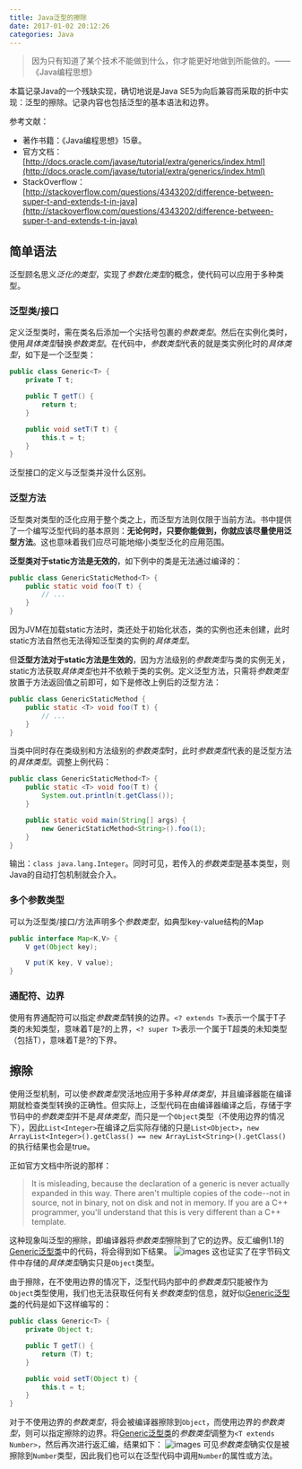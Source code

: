 ```yaml
---
title: Java泛型的擦除
date: 2017-01-02 20:12:26
categories: Java
---
```

<blockquote class="blockquote-center">因为只有知道了某个技术不能做到什么，你才能更好地做到所能做的。——《Java编程思想》</blockquote>

本篇记录Java的一个残缺实现，确切地说是Java SE5为向后兼容而采取的折中实现：泛型的擦除。<!-- more -->记录内容也包括泛型的基本语法和边界。

参考文献：
* 著作书籍：《Java编程思想》15章。
* 官方文档：[http://docs.oracle.com/javase/tutorial/extra/generics/index.html](http://docs.oracle.com/javase/tutorial/extra/generics/index.html)
* StackOverflow：[http://stackoverflow.com/questions/4343202/difference-between-super-t-and-extends-t-in-java](http://stackoverflow.com/questions/4343202/difference-between-super-t-and-extends-t-in-java)

## 简单语法
泛型顾名思义*泛化的类型*，实现了*参数化类型*的概念，使代码可以应用于多种类型。

### 泛型类/接口
定义泛型类时，需在类名后添加一个尖括号包裹的*参数类型*。然后在实例化类时，使用*具体类型*替换*参数类型*。在代码中，*参数类型*代表的就是类实例化时的*具体类型*，如下是一个泛型类：
```java
public class Generic<T> {
    private T t;

    public T getT() {
        return t;
    }

    public void setT(T t) {
        this.t = t;
    }
}
```
泛型接口的定义与泛型类并没什么区别。

### 泛型方法
泛型类对类型的泛化应用于整个类之上，而泛型方法则仅限于当前方法。书中提供了一个编写泛型代码的基本原则：**无论何时，只要你能做到，你就应该尽量使用泛型方法**。这也意味着我们应尽可能地缩小类型泛化的应用范围。

**泛型类对于static方法是无效的**，如下例中的类是无法通过编译的：
```java
public class GenericStaticMethod<T> {
    public static void foo(T t) {
        // ...
    }
}
```
因为JVM在加载static方法时，类还处于初始化状态，类的实例也还未创建，此时static方法自然也无法得知泛型类的实例的*具体类型*。

但**泛型方法对于static方法是生效的**，因为方法级别的*参数类型*与类的实例无关，static方法获取*具体类型*也并不依赖于类的实例。定义泛型方法，只需将*参数类型*放置于方法返回值之前即可，如下是修改上例后的泛型方法：
```java
public class GenericStaticMethod {
    public static <T> void foo(T t) {
        // ...
    }
}
```
当类中同时存在类级别和方法级别的*参数类型*时，此时*参数类型*代表的是泛型方法的*具体类型*。调整上例代码：
```java
public class GenericStaticMethod<T> {
    public static <T> void foo(T t) {
        System.out.println(t.getClass());
    }

    public static void main(String[] args) {
        new GenericStaticMethod<String>().foo(1);
    }
}
```
输出：`class java.lang.Integer`。同时可见，若传入的*参数类型*是基本类型，则Java的自动打包机制就会介入。

### 多个参数类型
可以为泛型类/接口/方法声明多个*参数类型*，如典型key-value结构的Map
```java
public interface Map<K,V> {
    V get(Object key);

    V put(K key, V value);
}
```

### 通配符、边界
使用有界通配符可以指定*参数类型*转换的边界。`<? extends T>`表示一个属于T子类的未知类型，意味着T是?的上界，`<? super T>`表示一个属于T超类的未知类型（包括T），意味着T是?的下界。

## 擦除
使用泛型机制，可以使*参数类型*灵活地应用于多种*具体类型*，并且编译器能在编译期就检查类型转换的正确性。但实际上，泛型代码在由编译器编译之后，存储于字节码中的*参数类型*并不是*具体类型*，而只是一个`Object`类型（不使用边界的情况下），因此`List<Integer>`在编译之后实际存储的只是`List<Object>`，`new ArrayList<Integer>().getClass() == new ArrayList<String>().getClass()`的执行结果也会是true。

正如官方文档中所说的那样：

> It is misleading, because the declaration of a generic is never actually expanded in this way. There aren't multiple copies of the code--not in source, not in binary, not on disk and not in memory. If you are a C++ programmer, you'll understand that this is very different than a C++ template.

这种现象叫泛型的擦除，即编译器将*参数类型*擦除到了它的边界。反汇编例1.1的[Generic泛型类](#泛型类-接口)中的代码，将会得到如下结果。
![images](http://ogvr8n3tg.bkt.clouddn.com/Java%E6%B3%9B%E5%9E%8B%E7%9A%84%E6%93%A6%E9%99%A4/1.png)
这也证实了在字节码文件中存储的*具体类型*确实只是`Object`类型。

由于擦除，在不使用边界的情况下，泛型代码内部中的*参数类型*只能被作为`Object`类型使用，我们也无法获取任何有关*参数类型*的信息，就好似[Generic泛型类](#泛型类-接口)的代码是如下这样编写的：
```java
public class Generic<T> {
    private Object t;

    public T getT() {
        return (T) t;
    }

    public void setT(Object t) {
        this.t = t;
    }
}
```

对于不使用边界的*参数类型*，将会被编译器擦除到`Object`，而使用边界的*参数类型*，则可以指定擦除的边界。将[Generic泛型类](#泛型类-接口)的*参数类型*调整为`<T extends Number>`，然后再次进行返汇编，结果如下：
![images](http://ogvr8n3tg.bkt.clouddn.com/Java%E6%B3%9B%E5%9E%8B%E7%9A%84%E6%93%A6%E9%99%A4/2.png)
可见*参数类型*确实仅是被擦除到`Number`类型，因此我们也可以在泛型代码中调用`Number`的属性或方法。
